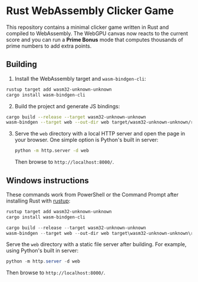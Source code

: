 # Rust WebAssembly Clicker Game

This repository contains a minimal clicker game written in Rust and compiled to WebAssembly. The WebGPU canvas now reacts to the current score and you can run a **Prime Bonus** mode that computes thousands of prime numbers to add extra points.

## Building

1. Install the WebAssembly target and `wasm-bindgen-cli`:

```sh
rustup target add wasm32-unknown-unknown
cargo install wasm-bindgen-cli
```

2. Build the project and generate JS bindings:

```sh
cargo build --release --target wasm32-unknown-unknown
wasm-bindgen --target web --out-dir web target/wasm32-unknown-unknown/release/game.wasm
```

3. Serve the `web` directory with a local HTTP server and open the page in your
   browser. One simple option is Python's built in server:

   ```sh
   python -m http.server -d web
   ```

   Then browse to `http://localhost:8000/`.

## Windows instructions

These commands work from PowerShell or the Command Prompt after installing
Rust with [rustup](https://rustup.rs/):

```powershell
rustup target add wasm32-unknown-unknown
cargo install wasm-bindgen-cli

cargo build --release --target wasm32-unknown-unknown
wasm-bindgen --target web --out-dir web target\wasm32-unknown-unknown\release\game.wasm
```

Serve the `web` directory with a static file server after building. For
example, using Python's built in server:

```powershell
python -m http.server -d web
```

Then browse to `http://localhost:8000/`.
